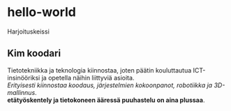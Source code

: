 # hello-world
Harjoituskeissi
## Kim koodari
Tietotekniikka ja teknologia kiinnostaa, joten päätin kouluttautua ICT-insinööriksi ja opetella näihin liittyviä asioita.  
*Erityisesti kiinnostaa koodaus, järjestelmien kokoonpanot, robotiikka ja 3D-mallinnus*.  
**etätyöskentely ja tietokoneen ääressä puuhastelu on aina plussaa**.  
